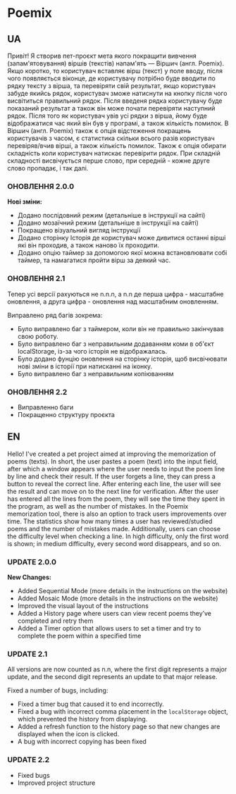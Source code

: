 # Poemix
## UA
Привіт! Я створив пет-проєкт мета якого покращити вивчення (запам'ятовування) віршів (текстів) напам'ять — Віршич (англ. Poemix). 
Якщо коротко, то користувач вставляє вірш (текст) у поле вводу, після чого появляється віконце, 
де користувачу потрібно буде вводити по рядку тексту з вірша, та перевіряти свій результат, 
якщо користувач забуде якийсь рядок, користувач зможе натиснути на кнопку після чого висвітиться правильний рядок. 
Після введеня рядка користувачу буде показаний результат а також він може почати перевіряти наступний рядок.
Після того як користувач увів усі рядки з вірша, йому буде відображатися час який він був у програмі,
а також кількість помилок.
В Віршич (англ. Poemix) також є опція відстеження покращень користувачів з часом, 
є статистика скільки всього разів користувач перевіряв/вчив вірші, а також кількість помилок.
Також є опція обирати складність коли користувач натискає перевірити рядок. 
При складній складності висвічується перше слово, при середній - кожне друге слово пропадає, і так далі.

### ОНОВЛЕННЯ 2.0.0
**Нові зміни:**
- Додано послідовний режим (детальніше в інструкції на сайті)
- Додано мозаїчний режим (детальніше в інструкції на сайті)
- Покращено візуальний вигляд інструкції
- Додано сторінку Історія де користувач може дивитися останні вірші які він проходив, а також наново їх проходити.
- Додано опцію таймер за допомогою якої можна встановлювати собі таймер, та намагатися пройти вірш за деякий час.

### ОНОВЛЕННЯ 2.1
Тепер усі версії рахуються не n.n.n, а n.n де перша цифра - масштабне оновлення, а друга цифра - оновлення над масштабним оновленням.

Виправлено ряд багів зокрема:
- Було виправлено баг з таймером, коли він не правильно закінчував свою роботу.
- Було виправлено баг з неправильним додаванням коми в об'єкт localStorage, із-за чого історія не відображалась.
- Було додано фунцію оновлення на сторінку історія, щоб висвічювати нові зміни в історії при натисканні на іконку.
- Було виправлено баг з неправильним копіюванням

### ОНОВЛЕННЯ 2.2
- Виправленно баги
- Покращенно структуру проєкта


## EN
Hello! I've created a pet project aimed at improving the memorization of poems (texts). 
In short, the user pastes a poem (text) into the input field, 
after which a window appears where the user needs to input the poem line by line and check their result. 
If the user forgets a line, they can press a button to reveal the correct line. After entering each line,
the user will see the result and can move on to the next line for verification.
After the user has entered all the lines from the poem, they will see the time they spent in the program, 
as well as the number of mistakes.
In the Poemix memorization tool, there is also an option to track users improvements over time. 
The statistics show how many times a user has reviewed/studied poems and the number of mistakes made.
Additionally, users can choose the difficulty level when checking a line. In high difficulty, 
only the first word is shown; in medium difficulty, every second word disappears, and so on.

### UPDATE 2.0.0
**New Changes:**
- Added Sequential Mode (more details in the instructions on the website)
- Added Mosaic Mode (more details in the instructions on the website)
- Improved the visual layout of the instructions
- Added a History page where users can view recent poems they’ve completed and retry them
- Added a Timer option that allows users to set a timer and try to complete the poem within a specified time

### UPDATE 2.1
All versions are now counted as n.n, where the first digit represents a major update, and the second digit represents an update to that major release.

Fixed a number of bugs, including:
- Fixed a timer bug that caused it to end incorrectly.
- Fixed a bug with incorrect comma placement in the `localStorage` object, which prevented the history from displaying.
- Added a refresh function to the history page so that new changes are displayed when the icon is clicked.
- A bug with incorrect copying has been fixed

### UPDATE 2.2
- Fixed bugs
- Improved project structure
